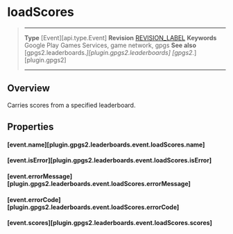 # loadScores

> --------------------- ------------------------------------------------------------------------------------------
> __Type__              [Event][api.type.Event]
> __Revision__          [REVISION_LABEL](REVISION_URL)
> __Keywords__          Google Play Games Services, game network, gpgs
> __See also__          [gpgs2.leaderboards.*][plugin.gpgs2.leaderboards]
>                       [gpgs2.*][plugin.gpgs2]
> --------------------- ------------------------------------------------------------------------------------------

## Overview

Carries scores from a specified leaderboard.

## Properties

#### [event.name][plugin.gpgs2.leaderboards.event.loadScores.name]

#### [event.isError][plugin.gpgs2.leaderboards.event.loadScores.isError]

#### [event.errorMessage][plugin.gpgs2.leaderboards.event.loadScores.errorMessage]

#### [event.errorCode][plugin.gpgs2.leaderboards.event.loadScores.errorCode]

#### [event.scores][plugin.gpgs2.leaderboards.event.loadScores.scores]